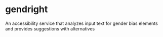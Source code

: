 # gendright
An accessibility service that analyzes input text for gender bias elements and provides suggestions with alternatives
